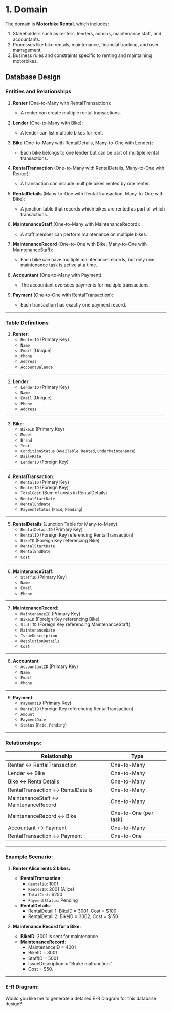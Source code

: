 # 1. Domain

The domain is **Motorbike Rental**, which includes:

1. Stakeholders such as renters, lenders, admins, maintenance staff, and accountants.
2. Processes like bike rentals, maintenance, financial tracking, and user management.
3. Business rules and constraints specific to renting and maintaining motorbikes.



## **Database Design**

### **Entities and Relationships**

1. **Renter** (One-to-Many with RentalTransaction):
   - A renter can create multiple rental transactions.
   
2. **Lender** (One-to-Many with Bike):
   - A lender can list multiple bikes for rent.
   
3. **Bike** (One-to-Many with RentalDetails, Many-to-One with Lender):
   - Each bike belongs to one lender but can be part of multiple rental transactions.
   
4. **RentalTransaction** (One-to-Many with RentalDetails, Many-to-One with Renter):
   - A transaction can include multiple bikes rented by one renter.
   
5. **RentalDetails** (Many-to-One with RentalTransaction, Many-to-One with Bike):
   - A junction table that records which bikes are rented as part of which transactions.
   
6. **MaintenanceStaff** (One-to-Many with MaintenanceRecord):
   - A staff member can perform maintenance on multiple bikes.

7. **MaintenanceRecord** (One-to-One with Bike, Many-to-One with MaintenanceStaff):
   - Each bike can have multiple maintenance records, but only one maintenance task is active at a time.

8. **Accountant** (One-to-Many with Payment):
   - The accountant oversees payments for multiple transactions.

9. **Payment** (One-to-One with RentalTransaction):
   - Each transaction has exactly one payment record.

---

### **Table Definitions**

1. **Renter**:
   - `RenterID` (Primary Key)
   - `Name`
   - `Email` (Unique)
   - `Phone`
   - `Address`
   - `AccountBalance`

---

2. **Lender**:
   - `LenderID` (Primary Key)
   - `Name`
   - `Email` (Unique)
   - `Phone`
   - `Address`

---

3. **Bike**:
   - `BikeID` (Primary Key)
   - `Model`
   - `Brand`
   - `Year`
   - `ConditionStatus` (`Available`, `Rented`, `UnderMaintenance`)
   - `DailyRate`
   - `LenderID` (Foreign Key)

---

4. **RentalTransaction**:
   - `RentalID` (Primary Key)
   - `RenterID` (Foreign Key)
   - `TotalCost` (Sum of costs in RentalDetails)
   - `RentalStartDate`
   - `RentalEndDate`
   - `PaymentStatus` (`Paid`, `Pending`)

---

5. **RentalDetails** (Junction Table for Many-to-Many):
   - `RentalDetailID` (Primary Key)
   - `RentalID` (Foreign Key referencing RentalTransaction)
   - `BikeID` (Foreign Key referencing Bike)
   - `RentalStartDate`
   - `RentalEndDate`
   - `Cost`

---

6. **MaintenanceStaff**:
   - `StaffID` (Primary Key)
   - `Name`
   - `Email`
   - `Phone`

---

7. **MaintenanceRecord**:
   - `MaintenanceID` (Primary Key)
   - `BikeID` (Foreign Key referencing Bike)
   - `StaffID` (Foreign Key referencing MaintenanceStaff)
   - `MaintenanceDate`
   - `IssueDescription`
   - `ResolutionDetails`
   - `Cost`

---

8. **Accountant**:
   - `AccountantID` (Primary Key)
   - `Name`
   - `Email`
   - `Phone`

---

9. **Payment**:
   - `PaymentID` (Primary Key)
   - `RentalID` (Foreign Key referencing RentalTransaction)
   - `Amount`
   - `PaymentDate`
   - `Status` (`Paid`, `Pending`)

---

### **Relationships:**

| Relationship                   | Type                  |
|--------------------------------|-----------------------|
| Renter ↔ RentalTransaction     | One-to-Many           |
| Lender ↔ Bike                  | One-to-Many           |
| Bike ↔ RentalDetails           | One-to-Many           |
| RentalTransaction ↔ RentalDetails | One-to-Many           |
| MaintenanceStaff ↔ MaintenanceRecord | One-to-Many           |
| MaintenanceRecord ↔ Bike       | One-to-One (per task) |
| Accountant ↔ Payment           | One-to-Many           |
| RentalTransaction ↔ Payment    | One-to-One            |

---

### Example Scenario:

1. **Renter Alice rents 2 bikes:**
   - **RentalTransaction**:
     - `RentalID`: 1001
     - `RenterID`: 2001 (Alice)
     - `TotalCost`: $250
     - `PaymentStatus`: Pending
   - **RentalDetails**:
     - RentalDetail 1: BikeID = 3001, Cost = $100
     - RentalDetail 2: BikeID = 3002, Cost = $150

2. **Maintenance Record for a Bike:**
   - **BikeID**: 3001 is sent for maintenance.
   - **MaintenanceRecord**:
     - MaintenanceID = 4001
     - BikeID = 3001
     - StaffID = 5001
     - IssueDescription = "Brake malfunction."
     - Cost = $50.

---

### E-R Diagram:
Would you like me to generate a detailed E-R Diagram for this database design?

